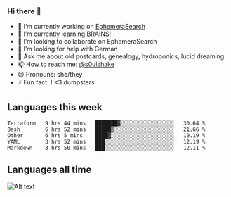 ### Hi there 👋

<!--
**soulshake/soulshake** is a ✨ _special_ ✨ repository because its `README.md` (this file) appears on your GitHub profile.

Here are some ideas to get you started:

- 🔭 I’m currently working on ...
- 🌱 I’m currently learning ...
- 👯 I’m looking to collaborate on ...
- 🤔 I’m looking for help with ...
- 💬 Ask me about ...
- 📫 How to reach me: ...
- 😄 Pronouns: ...
- ⚡ Fun fact: ...
-->


- 🔭 I’m currently working on [EphemeraSearch](https://www.ephemerasearch.com/)
- 🌱 I’m currently learning BRAINS!
- 👯 I’m looking to collaborate on EphemeraSearch
- 🤔 I’m looking for help with German
- 💬 Ask me about old postcards, genealogy, hydroponics, lucid dreaming
- 📫 How to reach me: [@s0ulshake](https://twitter.com/soulshake)
- 😄 Pronouns: she/they
- ⚡ Fun fact: I <3 dumpsters

## Languages this week

<!--START_SECTION:waka-->
```text
Terraform   9 hrs 44 mins   ███████▓░░░░░░░░░░░░░░░░░   30.64 % 
Bash        6 hrs 52 mins   █████▒░░░░░░░░░░░░░░░░░░░   21.66 % 
Other       6 hrs 5 mins    ████▓░░░░░░░░░░░░░░░░░░░░   19.19 % 
YAML        3 hrs 52 mins   ███░░░░░░░░░░░░░░░░░░░░░░   12.19 % 
Markdown    3 hrs 50 mins   ███░░░░░░░░░░░░░░░░░░░░░░   12.11 % 
```
<!--END_SECTION:waka-->

## Languages all time
![Alt text](https://wakatime.com/share/@aj/6aa10b67-a5e9-4fb1-acaf-8692f4385172.svg)
